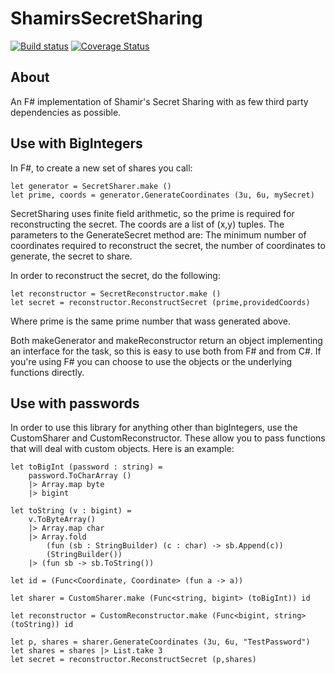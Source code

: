 # ShamirsSecretSharing

[![Build status](https://ci.appveyor.com/api/projects/status/uow4jkvbkm9s6rk3?svg=true)](https://ci.appveyor.com/project/JackMatusiewicz/SecretSharing)
[![Coverage Status](https://coveralls.io/repos/github/JackMatusiewicz/SecretSharing/badge.svg?branch=master)](https://coveralls.io/github/JackMatusiewicz/SecretSharing?branch=master)

About
-----
An F# implementation of Shamir's Secret Sharing with as few third party dependencies as possible.

Use with BigIntegers
-----

In F#, to create a new set of shares you call:
```
let generator = SecretSharer.make ()
let prime, coords = generator.GenerateCoordinates (3u, 6u, mySecret)
```

SecretSharing uses finite field arithmetic, so the prime is required for reconstructing the secret. The coords are a list of (x,y) tuples. The parameters to the GenerateSecret method are: The minimum number of coordinates required to reconstruct the secret, the number of coordinates to generate, the secret to share.

In order to reconstruct the secret, do the following:
```
let reconstructor = SecretReconstructor.make ()
let secret = reconstructor.ReconstructSecret (prime,providedCoords)
```
Where prime is the same prime number that wass generated above.

Both makeGenerator and makeReconstructor return an object implementing an interface for the task, so this is easy to use both from F# and from C#. If you're using F# you can choose to use the objects or the underlying functions directly.

Use with passwords
-----

In order to use this library for anything other than bigIntegers, use the CustomSharer and CustomReconstructor. These allow you to pass
functions that will deal with custom objects. Here is an example:

```
let toBigInt (password : string) =
    password.ToCharArray ()
    |> Array.map byte
    |> bigint

let toString (v : bigint) =
    v.ToByteArray()
    |> Array.map char
    |> Array.fold
        (fun (sb : StringBuilder) (c : char) -> sb.Append(c))
        (StringBuilder())
    |> (fun sb -> sb.ToString())

let id = (Func<Coordinate, Coordinate> (fun a -> a))

let sharer = CustomSharer.make (Func<string, bigint> (toBigInt)) id

let reconstructor = CustomReconstructor.make (Func<bigint, string> (toString)) id

let p, shares = sharer.GenerateCoordinates (3u, 6u, "TestPassword")
let shares = shares |> List.take 3
let secret = reconstructor.ReconstructSecret (p,shares)
```
